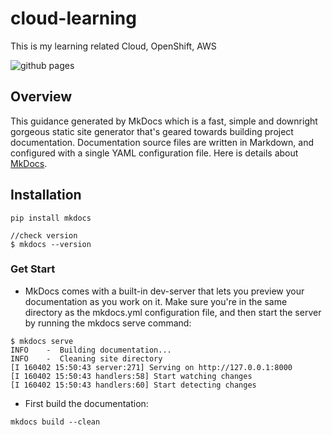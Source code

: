 # cloud-learning

This is my learning related Cloud, OpenShift, AWS

![github pages](https://github.com/VickyGuo0907/learning-memo/workflows/github%20pages/badge.svg?branch=master)

## Overview

This guidance generated by MkDocs which is a fast, simple and downright gorgeous static site generator that's geared towards building project documentation. Documentation source files are written in Markdown, and configured with a single YAML configuration file. Here is details about [MkDocs](https://www.mkdocs.org/).

## Installation

``` 
pip install mkdocs

//check version
$ mkdocs --version
```

### Get Start

* MkDocs comes with a built-in dev-server that lets you preview your documentation as you work on it. Make sure you're in the same directory as the mkdocs.yml configuration file, and then start the server by running the mkdocs serve command:

```
$ mkdocs serve
INFO    -  Building documentation...
INFO    -  Cleaning site directory
[I 160402 15:50:43 server:271] Serving on http://127.0.0.1:8000
[I 160402 15:50:43 handlers:58] Start watching changes
[I 160402 15:50:43 handlers:60] Start detecting changes
```

* First build the documentation:

```
mkdocs build --clean
```

